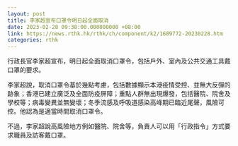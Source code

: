 ```yaml
---
layout: post
title: 李家超宣布口罩令明日起全面取消
date: 2023-02-28 09:38:00.000000000 +08:00
link: https://news.rthk.hk/rthk/ch/component/k2/1689772-20230228.htm
categories: rthk
---
```


行政長官李家超宣布，明日起全面取消口罩令，包括戶外、室內及公共交通工具戴口罩的要求。

李家超說，取消口罩令基於幾點考慮，包括數據顯示本港疫情受控、並無大反彈的跡象；香港已建立廣泛及全面防疫屏障；重點人群無出現爆發，包括醫院、院舍及學校等；病毒變異並無變壞；冬季流感及呼吸道感染高峰期已臨近尾聲，風險可控。他認為是適當時間取消口罩令。

不過，李家超說高風險地方例如醫院、院舍等，負責人可以用「行政指令」方式要求職員及訪客戴口罩。
